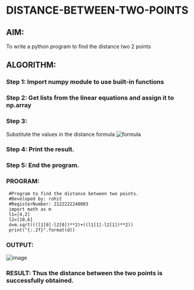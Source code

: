 # DISTANCE-BETWEEN-TWO-POINTS

## AIM:
To write a python program to find the distance two 2 points
## ALGORITHM:
### Step 1: Import numpy module to use built-in functions 
### Step 2: Get lists from the linear equations and assign it to np.array
### Step 3: 
Substitute the values in the distance formula  ![formula](/formula.JPG)
### Step 4: Print the result.
### Step 5: End the program.
### PROGRAM:
     #Program to find the distance between two points.
     #Developed by: rohit
     #RegisterNumber: 2122222240083
     import math as m
     l1=[4,2]
     l2=[10,6]
     d=m.sqrt(((l1[0]-l2[0])**2)+((l1[1]-l2[1])**2))
     print("{:.2f}".format(d))

  


### OUTPUT:
![image](https://github.com/rohitgunasekaran/DISTANCE-BETWEEN-TWO-POINTS/assets/119404546/e71b88ca-2e43-4074-b624-8108b81bebc1)



### RESULT: Thus the distance between the two points is successfully obtained.
